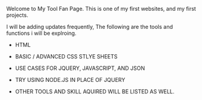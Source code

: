 Welcome to My Tool Fan Page. 
This is one of my first websites, and my first projects.

I will be adding updates frequently, The following are the tools and functions i will be explroing. 

* HTML

* BASIC / ADVANCED CSS STLYE SHEETS

* USE CASES FOR JQUERY, JAVASCRIPT, AND JSON

* TRY USING NODE.JS IN PLACE OF JQUERY 

* OTHER TOOLS AND SKILL AQUIRED WILL BE LISTED AS WELL. 



